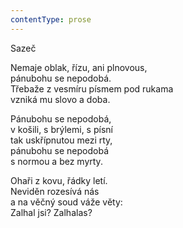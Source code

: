 ```yaml
---
contentType: prose
---
```


Sazeč

Nemaje oblak, řízu, ani plnovous,  
pánubohu se nepodobá.  
Třebaže z vesmíru písmem pod rukama  
vzniká mu slovo a doba.

  

Pánubohu se nepodobá,  
v košili, s brýlemi, s písní  
tak uskřípnutou mezi rty,  
pánubohu se nepodobá  
s normou a bez myrty.

  

Ohaři z kovu, řádky letí.  
Neviděn rozesívá nás  
a na věčný soud váže věty:  
Zalhal jsi? Zalhalas?
